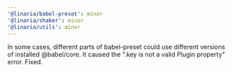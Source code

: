 ```yaml
---
'@linaria/babel-preset': minor
'@linaria/shaker': minor
'@linaria/utils': minor
---
```


In some cases, different parts of babel-preset could use different versions of installed @babel/core. It caused the ".key is not a valid Plugin property" error. Fixed.
